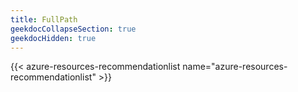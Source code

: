 ```yaml
---
title: FullPath
geekdocCollapseSection: true
geekdocHidden: true
---
```


{{< azure-resources-recommendationlist name="azure-resources-recommendationlist" >}}
